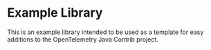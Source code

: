 # Example Library

This is an example library intended to be used as a template for easy additions to the OpenTelemetry Java Contrib project.
